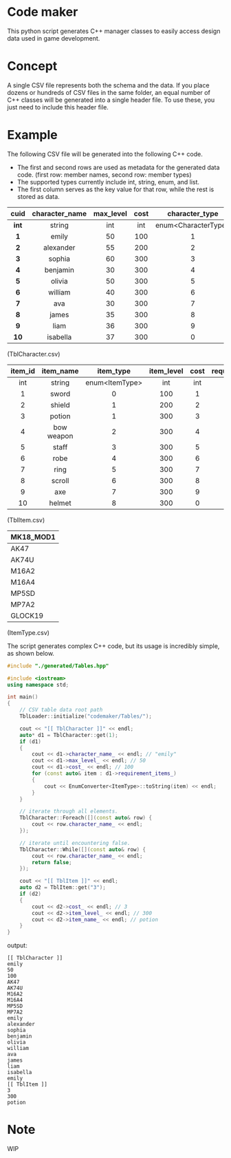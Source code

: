 # Code maker
This python script generates C++ manager classes to easily access design data used in game development.

# Concept
A single CSV file represents both the schema and the data. 
If you place dozens or hundreds of CSV files in the same folder, an equal number of C++ classes will be generated into a single header file. To use these, you just need to include this header file.

# Example
The following CSV file will be generated into the following C++ code.
- The first and second rows are used as metadata for the generated data code. (first row: member names, second row: member types)
- The supported types currently include int, string, enum, and list. 
- The first column serves as the key value for that row, while the rest is stored as data.
  
| **cuid** | **character\_name** | **max\_level** | **cost** | **character\_type** | **item\_type** | **requirement\_quests** | **requirement\_items** |
|:--------:|:-------------------:|:--------------:|:--------:|:-------------------:|:--------------:|:-----------------------:|:----------------------:|
| **int**  | string              | int            | int      | enum&lt;CharacterType&gt; | enum&lt;ItemType&gt; | list&lt;string&gt;            | list&lt;enum&lt;ItemType&gt;&gt;   |
| **1**    | emily               | 50             | 100      | 1                   | 1              | "1,2,3,4,5,6"           | "1,2,3,4,5,6"          |
| **2**    | alexander           | 55             | 200      | 2                   | 2              | "1,2,3,4,5,7"           | "1,2,3,4,5,7"          |
| **3**    | sophia              | 60             | 300      | 3                   | 3              | "1,2,3,4,5,8"           | "1,2,3,4,5,8"          |
| **4**    | benjamin            | 30             | 300      | 4                   | 4              | "1,2,3,4,5,9"           | "1,2,3,4,5,9"          |
| **5**    | olivia              | 50             | 300      | 5                   | 5              | "1,2,3,4,5,10"          | "1,2,3,4,5,10"         |
| **6**    | william             | 40             | 300      | 6                   | 6              | "1,2,3,4,5,11"          | "1,2,3,4,5,11"         |
| **7**    | ava                 | 30             | 300      | 7                   | 7              | "1,2,3,4,5,12"          | "1,2,3,4,5,12"         |
| **8**    | james               | 35             | 300      | 8                   | 8              | "1,2,3,4,5,13"          | "1,2,3,4,5,13"         |
| **9**    | liam                | 36             | 300      | 9                   | 9              | "1,2,3,4,5,14"          | "1,2,3,4,5,14"         |
| **10**   | isabella            | 37             | 300      | 0                   | 0              | "1,2,3,4,5,15"          | "1,2,3,4,5,15"         |

(TblCharacter.csv)

| **item_id** | **item_name** | **item_type** | **item_level** | **cost** | **required_level** |
|:-----------:|:-------------:|:-------------:|:--------------:|:--------:|:-----------------:|
|    int      |     string    | enum&lt;ItemType&gt; |      int       |   int    |        int        |
|      1      |    sword      |       0       |      100       |    1     |         1         |
|      2      |    shield     |       1       |      200       |    2     |         2         |
|      3      |    potion     |       1       |      300       |    3     |         3         |
|      4      |  bow weapon   |       2       |      300       |    4     |         4         |
|      5      |    staff      |       3       |      300       |    5     |         5         |
|      6      |     robe      |       4       |      300       |    6     |         6         |
|      7      |     ring      |       5       |      300       |    7     |         7         |
|      8      |    scroll     |       6       |      300       |    8     |         8         |
|      9      |     axe       |       7       |      300       |    9     |         9         |
|     10      |    helmet     |       8       |      300       |    0     |         0         |

(TblItem.csv)

| MK18_MOD1 |
|-----------|
| AK47      |
| AK74U     |
| M16A2     |
| M16A4     |
| MP5SD     |
| MP7A2     |
| GLOCK19   |

(ItemType.csv)

The script generates complex C++ code, but its usage is incredibly simple, as shown below.
```cpp
#include "./generated/Tables.hpp"

#include <iostream>
using namespace std;

int main()
{
    // CSV table data root path
    TblLoader::initialize("codemaker/Tables/");

    cout << "[[ TblCharacter ]]" << endl;
    auto* d1 = TblCharacter::get(1);
    if (d1)
    {
        cout << d1->character_name_ << endl; // "emily"
        cout << d1->max_level_ << endl; // 50
        cout << d1->cost_ << endl; // 100
        for (const auto& item : d1->requirement_items_)
        {
            cout << EnumConverter<ItemType>::toString(item) << endl;
        }
    }

    // iterate through all elements.
    TblCharacter::Foreach([](const auto& row) {
        cout << row.character_name_ << endl;
    });

    // iterate until encountering false.
    TblCharacter::While([](const auto& row) {
        cout << row.character_name_ << endl;
        return false;
    });

    cout << "[[ TblItem ]]" << endl;
    auto d2 = TblItem::get("3");
    if (d2)
    {
        cout << d2->cost_ << endl; // 3
        cout << d2->item_level_ << endl; // 300
        cout << d2->item_name_ << endl; // potion
    }
}
```

output:
```
[[ TblCharacter ]]
emily
50
100
AK47
AK74U
M16A2
M16A4
MP5SD
MP7A2
emily
alexander
sophia
benjamin
olivia
william
ava
james
liam
isabella
emily
[[ TblItem ]]
3
300
potion
```

# Note
WIP
